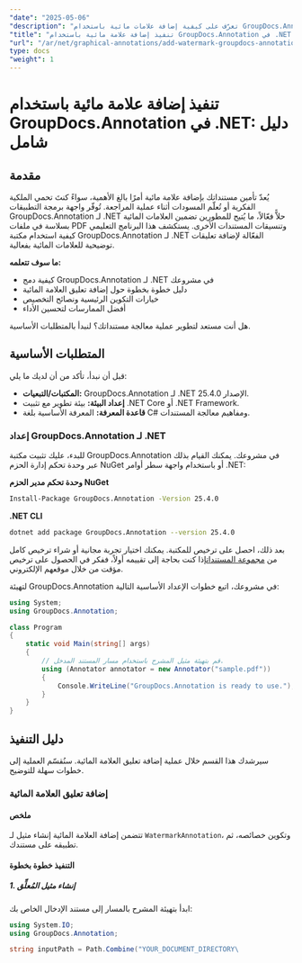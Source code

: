```yaml
---
"date": "2025-05-06"
"description": "تعرّف على كيفية إضافة علامات مائية باستخدام GroupDocs.Annotation لـ .NET. يغطي هذا الدليل عملية الإعداد، والتنفيذ خطوة بخطوة، وأفضل الممارسات لتأمين المستندات ووضع علامتها التجارية عليها."
"title": "تنفيذ إضافة علامة مائية باستخدام GroupDocs.Annotation في .NET - دليل شامل لأمان المستندات والعلامة التجارية"
"url": "/ar/net/graphical-annotations/add-watermark-groupdocs-annotation-net-guide/"
type: docs
"weight": 1
---
```


# تنفيذ إضافة علامة مائية باستخدام GroupDocs.Annotation في .NET: دليل شامل

## مقدمة

يُعدّ تأمين مستنداتك بإضافة علامة مائية أمرًا بالغ الأهمية، سواءً كنتَ تحمي الملكية الفكرية أو تُعلّم المسودات أثناء عملية المراجعة. تُوفّر واجهة برمجة التطبيقات GroupDocs.Annotation لـ .NET حلاًّ فعّالاً، ما يُتيح للمطورين تضمين العلامات المائية بسلاسة في ملفات PDF وتنسيقات المستندات الأخرى. يستكشف هذا البرنامج التعليمي كيفية استخدام مكتبة GroupDocs.Annotation لـ .NET الفعّالة لإضافة تعليقات توضيحية للعلامات المائية بفعالية.

**ما سوف تتعلمه:**
- كيفية دمج GroupDocs.Annotation لـ .NET في مشروعك
- دليل خطوة بخطوة حول إضافة تعليق العلامة المائية
- خيارات التكوين الرئيسية ونصائح التخصيص
- أفضل الممارسات لتحسين الأداء

هل أنت مستعد لتطوير عملية معالجة مستنداتك؟ لنبدأ بالمتطلبات الأساسية.

## المتطلبات الأساسية

قبل أن نبدأ، تأكد من أن لديك ما يلي:
- **المكتبات/التبعيات:** GroupDocs.Annotation لـ .NET الإصدار 25.4.0.
- **إعداد البيئة:** بيئة تطوير مع تثبيت .NET Core أو .NET Framework.
- **قاعدة المعرفة:** المعرفة الأساسية بلغة C# ومفاهيم معالجة المستندات.

### إعداد GroupDocs.Annotation لـ .NET

للبدء، عليك تثبيت مكتبة GroupDocs.Annotation في مشروعك. يمكنك القيام بذلك عبر وحدة تحكم إدارة الحزم NuGet أو باستخدام واجهة سطر أوامر .NET:

**وحدة تحكم مدير الحزم NuGet**
```bash
Install-Package GroupDocs.Annotation -Version 25.4.0
```

**\.NET CLI**
```bash
dotnet add package GroupDocs.Annotation --version 25.4.0
```

بعد ذلك، احصل على ترخيص للمكتبة. يمكنك اختيار تجربة مجانية أو شراء ترخيص كامل من [مجموعة المستندات](https://purchase.groupdocs.com/buy)إذا كنت بحاجة إلى تقييمه أولاً، ففكر في الحصول على ترخيص مؤقت من خلال موقعهم الإلكتروني.

لتهيئة GroupDocs.Annotation في مشروعك، اتبع خطوات الإعداد الأساسية التالية:

```csharp
using System;
using GroupDocs.Annotation;

class Program
{
    static void Main(string[] args)
    {
        // قم بتهيئة مثيل المشرح باستخدام مسار المستند المدخل.
        using (Annotator annotator = new Annotator("sample.pdf"))
        {
            Console.WriteLine("GroupDocs.Annotation is ready to use.");
        }
    }
}
```

## دليل التنفيذ

سيرشدك هذا القسم خلال عملية إضافة تعليق العلامة المائية. سنُقسّم العملية إلى خطوات سهلة للتوضيح.

### إضافة تعليق العلامة المائية

#### ملخص
تتضمن إضافة العلامة المائية إنشاء مثيل لـ `WatermarkAnnotation`، وتكوين خصائصه، ثم تطبيقه على مستندك.

#### التنفيذ خطوة بخطوة

##### 1. إنشاء مثيل المُعلِّق
ابدأ بتهيئة المشرح بالمسار إلى مستند الإدخال الخاص بك:

```csharp
using System.IO;
using GroupDocs.Annotation;

string inputPath = Path.Combine("YOUR_DOCUMENT_DIRECTORY\